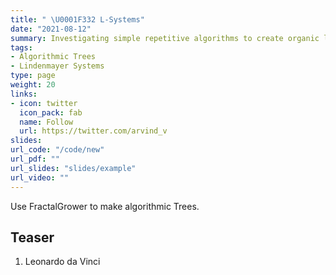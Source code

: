 ```yaml
---
title: " \U0001F332 L-Systems"
date: "2021-08-12"
summary: Investigating simple repetitive algorithms to create organic looking structures
tags:
- Algorithmic Trees
- Lindenmayer Systems
type: page
weight: 20
links:
- icon: twitter
  icon_pack: fab
  name: Follow
  url: https://twitter.com/arvind_v
slides: 
url_code: "/code/new"
url_pdf: ""
url_slides: "slides/example"
url_video: ""
---
```


Use FractalGrower to make algorithmic Trees.

## Teaser

1. Leonardo da Vinci
